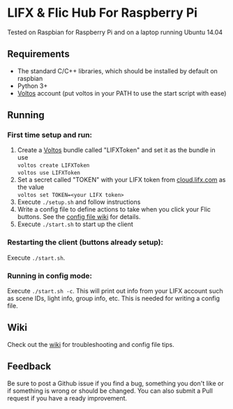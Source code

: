 # LIFX & Flic Hub For Raspberry Pi
Tested on Raspbian for Raspberry Pi and on a laptop running Ubuntu 14.04

## Requirements
- The standard C/C++ libraries, which should be installed by default on raspbian
- Python 3+
- [Voltos](http://voltos.io) account (put voltos in your PATH to use the start script with ease)

## Running

### First time setup and run:
1. Create a [Voltos](http://voltos.io) bundle called "LIFXToken" and set it as the bundle in use  
`voltos create LIFXToken`    
`voltos use LIFXToken`  
2. Set a secret called "TOKEN" with your LIFX token from [cloud.lifx.com](https://cloud.lifx.com) as the value  
`voltos set TOKEN=<your LIFX token>`  
2. Execute `./setup.sh` and follow instructions  
3. Write a config file to define actions to take when you click your Flic buttons. See the [config file wiki](https://github.com/jennafin/flic-lifx/wiki/Config-File-Format) for details.
4. Execute `./start.sh` to start up the client

### Restarting the client (buttons already setup):
Execute `./start.sh`.

### Running in config mode:
Execute `./start.sh -c`. This will print out info from your LIFX account such as scene IDs, light info, group info, etc. This is needed for writing a config file.

## Wiki
Check out the [wiki](https://github.com/jennafin/flic-lifx/wiki) for troubleshooting and config file tips.

## Feedback
Be sure to post a Github issue if you find a bug, something you don't like or if something is wrong or should be changed. You can also submit a Pull request if you have a ready improvement.
